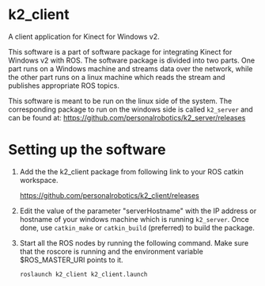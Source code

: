 k2_client
=========
A client application for Kinect for Windows v2.

This software is a part of software package for integrating Kinect for Windows v2 with ROS. The software package is divided into two parts. One part runs on a Windows machine and streams data over the network, while the other part runs on a linux machine which reads the stream and publishes appropriate ROS topics.

This software is meant to be run on the linux side of the system. The corresponding package to run on the windows side is called `k2_server` and can be found at: https://github.com/personalrobotics/k2_server/releases

Setting up the software
=======================

1. Add the the k2_client package from following link to your ROS catkin workspace.

   https://github.com/personalrobotics/k2_client/releases

2. Edit the value of the parameter "serverHostname" with the IP address or hostname of your windows machine which is running `k2_server`. Once done, use `catkin_make` or `catkin_build` (preferred) to build the package.

3. Start all the ROS nodes by running the following command. Make sure that the roscore is running and the environment variable $ROS_MASTER_URI points to it.

   `roslaunch k2_client k2_client.launch`
